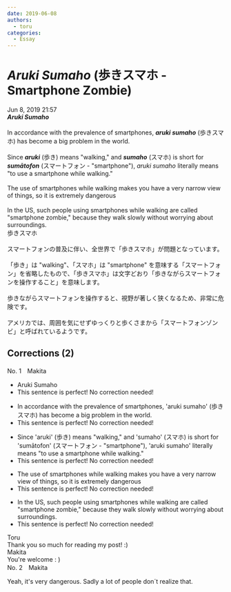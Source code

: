 ```yaml
---
date: 2019-06-08
authors:
  - toru
categories:
  - Essay
---
```


<h1 id="subject_show"><strong><em>Aruki Sumaho</strong></em> (歩きスマホ - Smartphone Zombie)</h1>
<div class="date">Jun 8, 2019 21:57</div>
<div id="post"><div id="body_show_ori">
<strong><em>Aruki Sumaho</strong></em><br/><br/>In accordance with the prevalence of smartphones, <strong><em>aruki sumaho</em></strong> (歩きスマホ) has become a big problem in the world.<br/><br/>Since <strong><em>aruki</em></strong> (歩き) means "walking," and <strong><em>sumaho</em></strong> (スマホ) is short for <strong><em>sumātofon</em></strong> (スマートフォン - "smartphone"), <em>aruki sumaho</em> literally means "to use a smartphone while walking."<br/><br/>The use of smartphones while walking makes you have a very narrow view of things, so it is extremely dangerous<br/><br/>In the US, such people using smartphones while walking are called "smartphone zombie," because they walk slowly without worrying about surroundings.
</div></div>

<!-- more -->

<div id="post_ja"><div id="body_show_mo">
歩きスマホ<br/><br/>スマートフォンの普及に伴い、全世界で「歩きスマホ」が問題となっています。<br/><br/>「歩き」は "walking"、「スマホ」は "smartphone" を意味する「スマートフォン」を省略したもので、「歩きスマホ」は文字どおり「歩きながらスマートフォンを操作すること」を意味します。<br/><br/>歩きながらスマートフォンを操作すると、視野が著しく狭くなるため、非常に危険です。<br/><br/>アメリカでは、周囲を気にせずゆっくりと歩くさまから「スマートフォンゾンビ」と呼ばれているようです。
</div></div>

## Corrections (2)
<div id="block"><div class="first_name"> No. 1　<span class="just_name">Makita</span></div><div id="block2">
<ul class="correction_field">
<li class="incorrect">Aruki Sumaho</li>
<li class="corrected perfect">This sentence is perfect! No correction needed!</li>
</ul>
<ul class="correction_field">
<li class="incorrect">In accordance with the prevalence of smartphones, 'aruki sumaho' (歩きスマホ) has become a big problem in the world.</li>
<li class="corrected perfect">This sentence is perfect! No correction needed!</li>
</ul>
<ul class="correction_field">
<li class="incorrect">Since 'aruki' (歩き) means "walking," and 'sumaho' (スマホ) is short for 'sumātofon' (スマートフォン - "smartphone"), 'aruki sumaho' literally means "to use a smartphone while walking."</li>
<li class="corrected perfect">This sentence is perfect! No correction needed!</li>
</ul>
<ul class="correction_field">
<li class="incorrect">The use of smartphones while walking makes you have a very narrow view of things, so it is extremely dangerous</li>
<li class="corrected perfect">This sentence is perfect! No correction needed!</li>
</ul>
<ul class="correction_field">
<li class="incorrect">In the US, such people using smartphones while walking are called "smartphone zombie," because they walk slowly without worrying about surroundings.</li>
<li class="corrected perfect">This sentence is perfect! No correction needed!</li>
</ul>
</div><div class="name"><span class="just_name">Toru</span><br>
Thank you so much for reading my post! :)
</div>
<div class="name"><span class="just_name">Makita</span><br>
You're welcome : )
</div>
</div>
<div id="block"><div class="first_name"> No. 2　<span class="just_name">Makita</span></div><div id="block2">
<p class="comment_small">
 Yeah, it's very dangerous. Sadly a lot of people don´t realize that.
</p>

</div></div>
